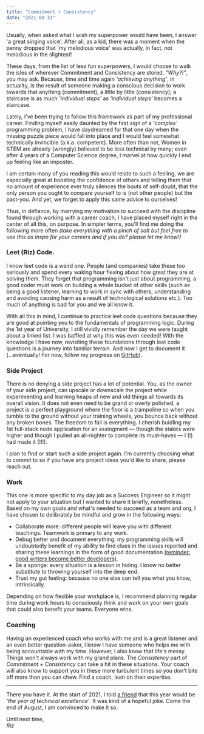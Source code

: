 ```yaml
---
title: "Commitment + Consistency"
date: "2021-08-31"
---
```


Usually, when asked what I wish my superpower would have been, I answer 'a great singing voice'. After all, as a kid, there was a moment when the penny dropped that 'my melodious voice' was actually, in fact, not melodious in the slightest!

These days, from the list of less fun superpowers, I would choose to walk the isles of wherever Commitment and Consistency are stored. _"Why?!"_, you may ask. Because, time and time again _'achieving anything'_, in actuality, is the result of someone making a conscious decision to work towards that anything (commitment), a little by little (consistency); a staircase is as much _'individual steps'_ as _'individual steps'_ becomes a staircase.

Lately, I've been trying to follow this framework as part of my professional career. Finding myself easily daunted by the first sign of a _'complex'_ programming problem, I have daydreamed for that one day when the missing puzzle piece would fall into place and I would feel somewhat technically invincible (a.k.a. competent). More often than not, Women in STEM are already (wrongly) believed to be less technical by many; even after 4 years of a Computer Science degree, I marvel at how quickly I end up feeling like an imposter.

I am certain many of you reading this would relate to such a feeling, we are especially great at boosting the confidence of others and telling them that no amount of experience ever truly silences the bouts of self-doubt, that the only person you ought to compare yourself to is (not other people) but the past-you. And yet, we forget to apply this same advice to ourselves!

Thus, in defiance, by marrying my motivation to succeed with the discipline found through working with a career coach, I have placed myself right in the center of all this, on purpose. In simpler terms, you'll find me doing the following more often _(take everything with a pinch of salt but feel free to use this as inspo for your careers and if you do? please let me know!)_

### Leet (Riz) Code.

I know leet code is a weird one. People (and companies) take these too seriously and spend every waking hour flexing about how great they are at solving them. They forget that programming isn't just about programming, a good coder must work on building a whole bucket of other skills (such as being a good listener, learning to work in sync with others, understanding and avoiding causing harm as a result of technological solutions etc.). Too much of anything is bad for you and we all know it.

With all this in mind, I continue to practice leet code questions because they are good at pointing you to the fundamentals of programming logic. During the 1st year of University, I still vividly remember the day we were taught about a linked list. I was baffled at why this was even needed! With the knowledge I have now, revisiting these foundations through leet code questions is a journey into familiar terrain. And now I get to document it (...eventually! For now, follow my progress on [GitHub](https://github.com/RizBizKits/LeetRizCode)).

### Side Project

There is no denying a side project has a lot of potential. You, as the owner of your side project, can upscale or downscale the project while experimenting and learning heaps of new and old things all towards its overall vision. It does not even need to be grand or overly polished, a project is a perfect playground where the floor is a trampoline so when you tumble to the ground without your training wheels, you bounce back without any broken bones. The freedom to fail is everything. I cherish buidling my 1st full-stack node application for an assingment — though the stakes were higher and though I pulled an all-nighter to complete its must-haves — I (!) had made it (!!!).

I plan to find or start such a side project again. I'm currently choosing what to commit to so if you have any project ideas you'd like to share, please reach out.

### Work

This one is more specific to my day job as a Success Engineer so it might not apply to your situation but I wanted to share it briefly, nonetheless. Based on my own goals and what's needed to succeed as a team and org, I have chosen to delibrately be mindful and grow in the following ways:

- Collaborate more: different people will leave you with different teachings. Teamwork is primary to any work.
- Debug better and document everything: my programming skills will undoubtedly benefit of my ability to find clues in the issues reported and sharing these learnings in the form of good documentation [(reminder: good writers become better developers)](https://www.dddeastmidlands.com/2021/speakers/riz-akmal-khan/).
- Be a sponge: every situation is a lesson in hiding. I know no better substitute to throwing yourself into the deep end.
- Trust my gut feeling: because no one else can tell you what you know, intrinsically.

Depending on how flexible your workplace is, I recommend planning regular time during work hours to consciously think and work on your own goals that could also benefit your teams. Everyone wins.

### Coaching

Having an experienced coach who works with me and is a great listener and an even better question-asker, I know I have someone who helps me with being accountable with my time. However, I also know that life's messy. Things won't always work with my grand plans. The _Consistency_ part of _Commitment + Consistency_ can take a hit in these situations. Your coach will also know to support you in these more turbulent times so you don't bite off more than you can chew. Find a coach, lean on their expertise.

<hr>

There you have it. At the start of 2021, I told [a friend](https://darylcecile.net/) that this year would be _'the year of technical excellence'_. It was kind of a hopeful joke. Come the end of August, I am convinced to make it so.

Until next time,  
_Riz_
